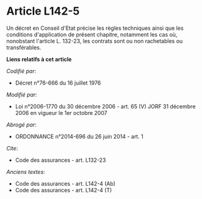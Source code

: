 # Article L142-5

Un décret en Conseil d'Etat précise les règles techniques ainsi que les conditions d'application de présent chapitre,
notamment les cas où, nonobstant l'article L. 132-23, les contrats sont ou non rachetables ou transférables.

**Liens relatifs à cet article**

_Codifié par_:

  - Décret n°76-666 du 16 juillet 1976

_Modifié par_:

  - Loi n°2006-1770 du 30 décembre 2006 - art. 65 (V) JORF 31 décembre 2006 en vigueur le 1er octobre 2007

_Abrogé par_:

  - ORDONNANCE n°2014-696 du 26 juin 2014 - art. 1

_Cite_:

  - Code des assurances - art. L132-23

_Anciens textes_:

  - Code des assurances - art. L142-4 (Ab)
  - Code des assurances - art. L142-4 (T)
